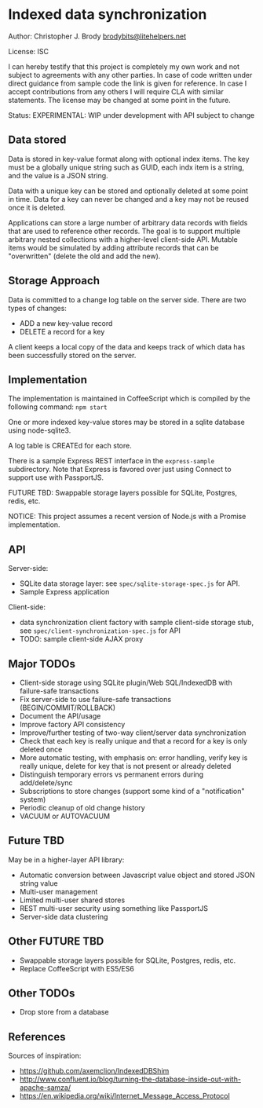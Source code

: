 # Indexed data synchronization

Author: Christopher J. Brody <brodybits@litehelpers.net>

License: ISC

I can hereby testify that this project is completely my own work and not subject to agreements with any other parties. In case of code written under direct guidance from sample code the link is given for reference. In case I accept contributions from any others I will require CLA with similar statements. The license may be changed at some point in the future.

Status: EXPERIMENTAL: WIP under development with API subject to change

## Data stored

Data is stored in key-value format along with optional index items. The key must be a globally unique string such as GUID, each indx item is a string, and the value is a JSON string.

Data with a unique key can be stored and optionally deleted at some point in time. Data for a key can never be changed and a key may not be reused once it is deleted.

Applications can store a large number of arbitrary data records with fields that are used to reference other records. The goal is to support multiple arbitrary nested collections with a higher-level client-side API. Mutable items would be simulated by adding attribute records that can be "overwritten" (delete the old and add the new).

## Storage Approach

Data is committed to a change log table on the server side. There are two types of changes:
- ADD a new key-value record
- DELETE a record for a key

A client keeps a local copy of the data and keeps track of which data has been successfully stored on the server.

## Implementation

The implementation is maintained in CoffeeScript which is compiled by the following command: `npm start`

One or more indexed key-value stores may be stored in a sqlite database using node-sqlite3.

A log table is CREATEd for each store.

There is a sample Express REST interface in the `express-sample` subdirectory. Note that Express is favored over just using Connect to support use with PassportJS.

FUTURE TBD: Swappable storage layers possible for SQLite, Postgres, redis, etc.

NOTICE: This project assumes a recent version of Node.js with a Promise implementation.

## API

Server-side:
- SQLite data storage layer: see `spec/sqlite-storage-spec.js` for API.
- Sample Express application

Client-side:
- data synchronization client factory with sample client-side storage stub, see `spec/client-synchronization-spec.js` for API
- TODO: sample client-side AJAX proxy

## Major TODOs

- Client-side storage using SQLite plugin/Web SQL/IndexedDB with failure-safe transactions
- Fix server-side to use failure-safe transactions (BEGIN/COMMIT/ROLLBACK)
- Document the API/usage
- Improve factory API consistency
- Improve/further testing of two-way client/server data synchronization
- Check that each key is really unique and that a record for a key is only deleted once
- More automatic testing, with emphasis on: error handling, verify key is really unique, delete for key that is not present or already deleted
- Distinguish temporary errors vs permanent errors during add/delete/sync
- Subscriptions to store changes (support some kind of a "notification" system)
- Periodic cleanup of old change history
- VACUUM or AUTOVACUUM

## Future TBD

May be in a higher-layer API library:
- Automatic conversion between Javascript value object and stored JSON string value
- Multi-user management
- Limited multi-user shared stores
- REST multi-user security using something like PassportJS
- Server-side data clustering

## Other FUTURE TBD

- Swappable storage layers possible for SQLite, Postgres, redis, etc.
- Replace CoffeeScript with ES5/ES6

## Other TODOs

- Drop store from a database

## References

Sources of inspiration:
- https://github.com/axemclion/IndexedDBShim
- http://www.confluent.io/blog/turning-the-database-inside-out-with-apache-samza/
- https://en.wikipedia.org/wiki/Internet_Message_Access_Protocol
